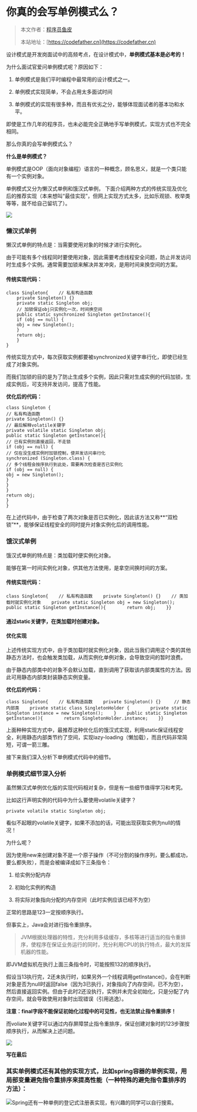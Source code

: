 # 你真的会写单例模式么？

> 本文作者：[程序员鱼皮](https://yuyuanweb.feishu.cn/wiki/Abldw5WkjidySxkKxU2cQdAtnah)
>
> 本站地址：[https://codefather.cn](https://codefather.cn)

设计模式是开发岗面试中的高频考点，在设计模式中，**单例模式基本是必考的！**

为什么面试官爱问单例模式呢？原因如下：

1. 单例模式是我们平时编程中最常用的设计模式之一。

2. 单例模式实现简单，不会占用太多面试时间

3. 单例模式的实现有很多种，而且有优劣之分，能够体现面试者的基本功和水平。

即使是工作几年的程序员，也未必能完全正确地手写单例模式，实现方式也不完全相同。

那么你真的会写单例模式么？

**什么是单例模式？**

单例模式是OOP（面向对象编程）语言的一种概念，顾名思义，就是一个类只能有一个实例对象。

单例模式又分为懒汉式单例和饿汉式单例， 下面介绍两种方式的传统实现及优化后的推荐实现（本来想叫“最佳实现”，但网上实现方式太多，比如乐观锁、枚举类等等，就不给自己留坑了）。

![](https://pic.yupi.icu/5563/202311071352585.png)



### **懒汉式单例**

懒汉式单例的特点是：当需要使用对象的时候才进行实例化。

由于可能有多个线程同时要使用对象，因此需要考虑线程安全问题，防止并发访问时生成多个实例。通常需要加锁来解决并发冲突，是用时间来换空间的方案。

#### **传统实现代码：**

```
class Singleton{    // 私有构造函数    
	private Singleton() {}     
	private static Singleton obj;     
	// 加锁保证obj只实例化一次，时间换空间    
	public static synchronized Singleton getInstance(){        
	if (obj == null) {            
	obj = new Singleton();        
	}        
	return obj;    
	}
}
```

传统实现方式中，每次获取实例都要被synchronized关键字串行化，即使已经生成了对象实例。

而我们加锁的目的是为了防止生成多个实例，因此只需对生成实例的代码加锁，生成实例后，可支持并发访问，提高了性能。

**优化后的代码：**

```
class Singleton {    
// 私有构造函数    
private Singleton() {}    
// 最后解释volatile关键字    
private volatile static Singleton obj;    
public static Singleton getInstance(){        
// 已有实例则直接返回，不走锁        
if (obj == null) {            
// 仅在没生成实例时加锁控制，使并发访问串行化            
synchronized (Singleton.class) {                
// 多个线程会按序执行到此处，需要再次检查是否已实例化                
if (obj == null) {                   
obj = new Singleton();               
}            
}        
}        
return obj;    
}
}
```

在上述代码中，由于检查了两次对象是否已实例化，因此该方法又称**“双检锁”**，能够保证线程安全的同时提升对象实例化后的调用性能。



### **饿汉式单例**

饿汉式单例的特点是：类加载时便实例化对象。

能够在第一时间实例化对象，供其他方法使用，是拿空间换时间的方案。

#### **传统实现代码：**

```
class Singleton{    // 私有构造函数    private Singleton() {}    // 类加载时就实例化对象    private static Singleton obj = new Singleton();         public static Singleton getInstance(){        return obj;    }}
```

#### 通过static关键字，在类加载时创建对象。 

#### **优化实现**

上述传统实现方式中，由于类加载时就实例化对象，因此当我们调用这个类的其他静态方法时，也会触发类加载，从而实例化单例对象，会导致空间的暂时浪费。

由于静态内部类中的对象不会默认加载，直到调用了获取该内部类属性的方法。因此可用静态内部类封装静态实例变量。

**优化后的代码：**

```
class Singleton{    // 私有构造函数    private Singleton() {}     // 静态内部类    private static class SingletonHolder {        private static Singleton instance = new Singleton();    }    public static Singleton getInstance(){        return SingletonHolder.instance;    }}
```

上面种种实现方式中，最推荐这种优化后的饿汉式实现，利用static保证线程安全，利用静态内部类节约了空间，实现lazy-loading（懒加载），而且代码非常简短，可谓一箭三雕。

接下来我们深入分析下单例模式代码中的细节。



### **单例模式细节深入分析**

虽然懒汉式单例优化版的实现代码相对复杂，但是有一些细节值得学习和考究。

比如这行声明实例的代码中为什么要使用volatile关键字？

```
private volatile static Singleton obj;
```

看似不起眼的volatile关键字，如果不添加的话，可能出现获取实例为null的情况！

为什么呢？

因为使用new来创建对象不是一个原子操作（不可分割的操作序列，要么都成功，要么都失败），而是会被编译成如下三条指令：

1. 给实例分配内存

2. 初始化实例的构造

3. 将实际对象指向分配的内存空间（此时实例应该已经不为空）

正常的思路是123一定按顺序执行。

但事实上，Java会对进行指令重排序。

> JVM根据处理器的特性，充分利用多级缓存，多核等进行适当的指令重排序，使程序在保证业务运行的同时，充分利用CPU的执行特点，最大的发挥机器的性能。

即JVM虚拟机在执行上面三条指令时，可能按照132的顺序执行。

假设当13执行完，2还未执行时，如果另外一个线程调用getInstance()，会在判断对象是否为null时返回false（因为3已执行，对象指向了内存空间，已不为空），然后直接返回实例。但由于此时2还没执行，实例并未完全初始化，只是分配了内存空间，就会导致使用对象时出现错误（引用逃逸）。

**注意：final字段不能保证初始化过程中的可见性，也无法禁止指令重排序！**

而voliate关键字可以通过内存屏障禁止指令重排序，保证创建对象时的123步骤按顺序执行，从而解决上述问题。

![](https://pic.yupi.icu/5563/202311071352274.jpeg)



**写在最后**

### 其实单例模式还有其他的实现方式，比如spring容器的单例实现，用局部变量避免指令重排序来提高性能（一种特殊的避免指令重排序的方法）： 

![](https://pic.yupi.icu/5563/202311071352297.jpeg)Spring还有一种单例的登记式注册表实现，有兴趣的同学可以自行搜索。